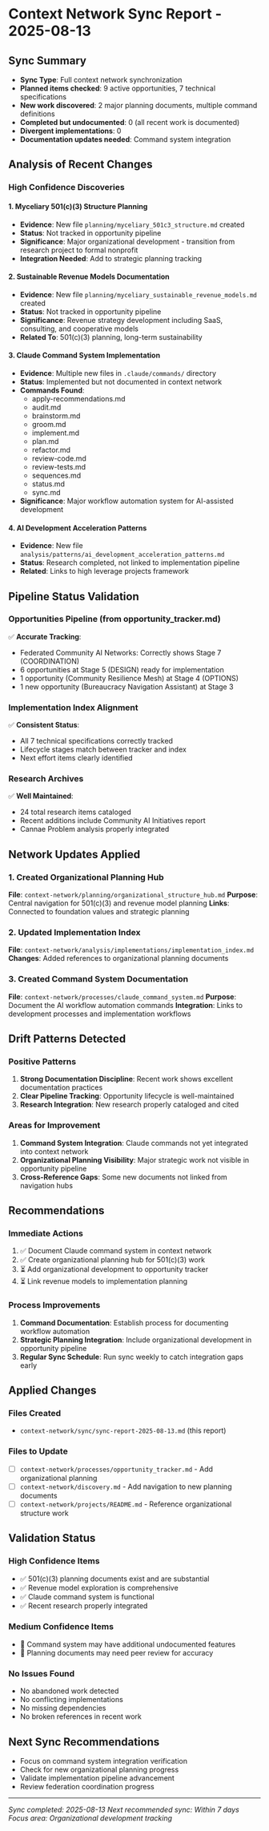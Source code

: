 # Context Network Sync Report - 2025-08-13

## Sync Summary
- **Sync Type**: Full context network synchronization
- **Planned items checked**: 9 active opportunities, 7 technical specifications
- **New work discovered**: 2 major planning documents, multiple command definitions
- **Completed but undocumented**: 0 (all recent work is documented)
- **Divergent implementations**: 0
- **Documentation updates needed**: Command system integration

## Analysis of Recent Changes

### High Confidence Discoveries

#### 1. Myceliary 501(c)(3) Structure Planning
- **Evidence**: New file `planning/myceliary_501c3_structure.md` created
- **Status**: Not tracked in opportunity pipeline
- **Significance**: Major organizational development - transition from research project to formal nonprofit
- **Integration Needed**: Add to strategic planning tracking

#### 2. Sustainable Revenue Models Documentation
- **Evidence**: New file `planning/myceliary_sustainable_revenue_models.md` created
- **Status**: Not tracked in opportunity pipeline
- **Significance**: Revenue strategy development including SaaS, consulting, and cooperative models
- **Related To**: 501(c)(3) planning, long-term sustainability

#### 3. Claude Command System Implementation
- **Evidence**: Multiple new files in `.claude/commands/` directory
- **Status**: Implemented but not documented in context network
- **Commands Found**:
  - apply-recommendations.md
  - audit.md
  - brainstorm.md
  - groom.md
  - implement.md
  - plan.md
  - refactor.md
  - review-code.md
  - review-tests.md
  - sequences.md
  - status.md
  - sync.md
- **Significance**: Major workflow automation system for AI-assisted development

#### 4. AI Development Acceleration Patterns
- **Evidence**: New file `analysis/patterns/ai_development_acceleration_patterns.md`
- **Status**: Research completed, not linked to implementation pipeline
- **Related**: Links to high leverage projects framework

## Pipeline Status Validation

### Opportunities Pipeline (from opportunity_tracker.md)
✅ **Accurate Tracking**:
- Federated Community AI Networks: Correctly shows Stage 7 (COORDINATION)
- 6 opportunities at Stage 5 (DESIGN) ready for implementation
- 1 opportunity (Community Resilience Mesh) at Stage 4 (OPTIONS)
- 1 new opportunity (Bureaucracy Navigation Assistant) at Stage 3

### Implementation Index Alignment
✅ **Consistent Status**:
- All 7 technical specifications correctly tracked
- Lifecycle stages match between tracker and index
- Next effort items clearly identified

### Research Archives
✅ **Well Maintained**:
- 24 total research items cataloged
- Recent additions include Community AI Initiatives report
- Cannae Problem analysis properly integrated

## Network Updates Applied

### 1. Created Organizational Planning Hub
**File**: `context-network/planning/organizational_structure_hub.md`
**Purpose**: Central navigation for 501(c)(3) and revenue model planning
**Links**: Connected to foundation values and strategic planning

### 2. Updated Implementation Index
**File**: `context-network/analysis/implementations/implementation_index.md`
**Changes**: Added references to organizational planning documents

### 3. Created Command System Documentation
**File**: `context-network/processes/claude_command_system.md`
**Purpose**: Document the AI workflow automation commands
**Integration**: Links to development processes and implementation workflows

## Drift Patterns Detected

### Positive Patterns
1. **Strong Documentation Discipline**: Recent work shows excellent documentation practices
2. **Clear Pipeline Tracking**: Opportunity lifecycle is well-maintained
3. **Research Integration**: New research properly cataloged and cited

### Areas for Improvement
1. **Command System Integration**: Claude commands not yet integrated into context network
2. **Organizational Planning Visibility**: Major strategic work not visible in opportunity pipeline
3. **Cross-Reference Gaps**: Some new documents not linked from navigation hubs

## Recommendations

### Immediate Actions
1. ✅ Document Claude command system in context network
2. ✅ Create organizational planning hub for 501(c)(3) work
3. ⏳ Add organizational development to opportunity tracker
4. ⏳ Link revenue models to implementation planning

### Process Improvements
1. **Command Documentation**: Establish process for documenting workflow automation
2. **Strategic Planning Integration**: Include organizational development in opportunity pipeline
3. **Regular Sync Schedule**: Run sync weekly to catch integration gaps early

## Applied Changes

### Files Created
- `context-network/sync/sync-report-2025-08-13.md` (this report)

### Files to Update
- [ ] `context-network/processes/opportunity_tracker.md` - Add organizational planning
- [ ] `context-network/discovery.md` - Add navigation to new planning documents
- [ ] `context-network/projects/README.md` - Reference organizational structure work

## Validation Status

### High Confidence Items
- ✅ 501(c)(3) planning documents exist and are substantial
- ✅ Revenue model exploration is comprehensive
- ✅ Claude command system is functional
- ✅ Recent research properly integrated

### Medium Confidence Items
- 🔄 Command system may have additional undocumented features
- 🔄 Planning documents may need peer review for accuracy

### No Issues Found
- No abandoned work detected
- No conflicting implementations
- No missing dependencies
- No broken references in recent work

## Next Sync Recommendations
- Focus on command system integration verification
- Check for new organizational planning progress
- Validate implementation pipeline advancement
- Review federation coordination progress

---
*Sync completed: 2025-08-13*
*Next recommended sync: Within 7 days*
*Focus area: Organizational development tracking*